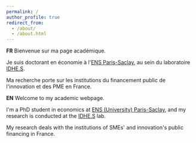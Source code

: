 ```yaml
---
permalink: /
author_profile: true
redirect_from: 
  - /about/
  - /about.html
---
```


**FR** Bienvenue sur ma page académique.

Je suis doctorant en économie à l'[ENS Paris-Saclay](https://ens-paris-saclay.fr/), au sein du laboratoire [IDHE.S](https://www.idhes.cnrs.fr/).

Ma recherche porte sur les institutions du financement public de l'innovation et des PME en France.

**EN** Welcome to my academic webpage.

I'm a PhD student in economics at [ENS (University) Paris-Saclay](https://ens-paris-saclay.fr/en), and my research is conducted at the [IDHE.S](https://www.idhes.cnrs.fr/) lab.

My research deals with the institutions of SMEs' and innovation's public financing in France.
